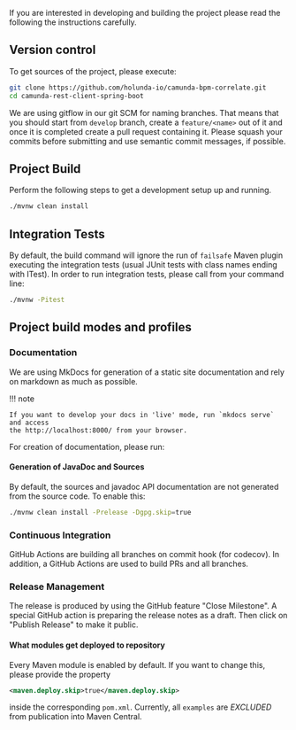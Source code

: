 If you are interested in developing and building the project please read the following the instructions carefully.

## Version control

To get sources of the project, please execute:

```sh
git clone https://github.com/holunda-io/camunda-bpm-correlate.git
cd camunda-rest-client-spring-boot
```

We are using gitflow in our git SCM for naming branches. That means that you should start from `develop` branch,
create a `feature/<name>` out of it and once it is completed create a pull request containing
it. Please squash your commits before submitting and use semantic commit messages, if possible.

## Project Build

Perform the following steps to get a development setup up and running.

```sh
./mvnw clean install
```

## Integration Tests

By default, the build command will ignore the run of `failsafe` Maven plugin executing the integration tests
(usual JUnit tests with class names ending with ITest). In order to run integration tests, please
call from your command line:

```sh
./mvnw -Pitest
```

## Project build modes and profiles

### Documentation

We are using MkDocs for generation of a static site documentation and rely on markdown as much as possible.

!!! note

    If you want to develop your docs in 'live' mode, run `mkdocs serve` and access
    the http://localhost:8000/ from your browser.

For creation of documentation, please run:

#### Generation of JavaDoc and Sources

By default, the sources and javadoc API documentation are not generated from the source code. To enable this:

```sh
./mvnw clean install -Prelease -Dgpg.skip=true
```

### Continuous Integration

GitHub Actions are building all branches on commit hook (for codecov).
In addition, a GitHub Actions are used to build PRs and all branches.

### Release Management

The release is produced by using the GitHub feature "Close Milestone". A special GitHub action
is preparing the release notes as a draft. Then click on "Publish Release" to make it public.

#### What modules get deployed to repository

Every Maven module is enabled by default. If you want to change this, please provide the property

```xml
<maven.deploy.skip>true</maven.deploy.skip>
```

inside the corresponding `pom.xml`. Currently, all `examples` are _EXCLUDED_ from publication into Maven Central.
